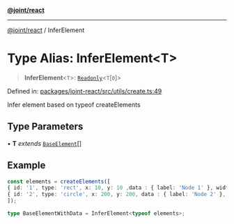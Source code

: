 [**@joint/react**](../README.md)

***

[@joint/react](../README.md) / InferElement

# Type Alias: InferElement\<T\>

> **InferElement**\<`T`\>: [`Readonly`](https://www.typescriptlang.org/docs/handbook/utility-types.html#readonlytype)\<`T`\[`0`\]\>

Defined in: [packages/joint-react/src/utils/create.ts:49](https://github.com/samuelgja/joint/blob/9749094e6efe2db40c6881d5ffe1569d905db73f/packages/joint-react/src/utils/create.ts#L49)

Infer element based on typeof createElements

## Type Parameters

• **T** *extends* [`BaseElement`](../interfaces/BaseElement.md)[]

## Example

```ts
const elements = createElements([
{ id: '1', type: 'rect', x: 10, y: 10 ,data : { label: 'Node 1' }, width: 100, height: 100 },
{ id: '2', type: 'circle', x: 200, y: 200, data : { label: 'Node 2' }, width: 100, height: 100 },
]);

type BaseElementWithData = InferElement<typeof elements>;
```
